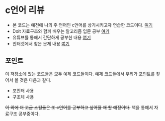 # c언어 리뷰

- 본 코드는 예전에 나의 주 언어인 c언어를 상기시키고자 연습한 코드이다. [여기](./justEx/)
- Doit 자료구조와 함께 배우는 알고리즘 입문 공부 [여기](./Doit/)
- 유튜브를 통해서 간단하게 공부한 내용 [여기](./youtube/)
- 인터넷에서 찾은 문제 내용 [여기](./problem/)

## 포인트

이 저장소에 있는 코드들은 모두 예제 코드들이다. 예제 코드들에서 우리가 포인트를 짚어서 볼 것은 다음과 같다. 
- 포인터 사용
- 구조체 사용

~~이 외에 더 고급 스킬들은 또 c언어를 공부하고 싶어질 때 할 예정이다.~~ 책을 통해서 자료구조 공부중이다.